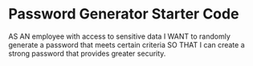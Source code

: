 # Password Generator Starter Code

AS AN employee with access to sensitive data
I WANT to randomly generate a password that meets certain criteria
SO THAT I can create a strong password that provides greater security.